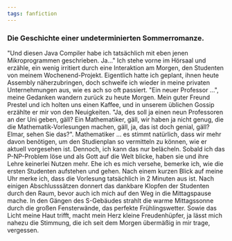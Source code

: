 ```yaml
---
tags: fanfiction
---
```

 
### Die Geschichte einer undeterminierten Sommerromanze.

"Und diesen Java Compiler habe ich tatsächlich mit eben jenen Mikroprogrammen geschrieben. Ja..." 
Ich stehe vorne im Hörsaal und erzähle, ein wenig irritiert durch eine Interaktion am Morgen, den Studenten von meinem Wochenend-Projekt. Eigentlich hatte ich geplant, ihnen heute Assembly näherzubringen, doch schweife ich wieder in meine privaten Unternehmungen aus, wie es ach so oft passiert. 
"Ein neuer Professor …", meine Gedanken wandern zurück zu heute Morgen. Mein guter Freund Prestel und ich holten uns einen Kaffee, und in unserem üblichen Gossip erzählte er mir von den Neuigkeiten. "Ja, des soll ja einen neun Professoren an der Uni geben, gäll? Ein Mathematiker, gäll, wir haben ja nicht genug, die die Mathematik-Vorlesungen machen, gäll, ja, das ist doch genial, gäll? Elmar, sehen Sie das?". Mathematiker … es stimmt natürlich, dass wir mehr davon benötigen, um den Studienplan so vermitteln zu können, wie er aktuell vorgesehen ist. Dennoch, ich kann das nur belächeln. Sobald ich das P-NP-Problem löse und als Gott auf die Welt blicke, haben sie und ihre Lehre keinerlei Nutzen mehr.
Ehe ich es mich versehe, bemerke ich, wie die ersten Studenten aufstehen und gehen. Nach einem kurzen Blick auf meine Uhr merke ich, dass die Vorlesung tatsächlich in 2 Minuten aus ist. Nach einigen Abschlusssätzen donnert das dankbare Klopfen der Studenten durch den Raum, bevor auch ich mich auf den Weg in die Mittagspause mache. In den Gängen des S-Gebäudes strahlt die warme Mittagssonne durch die großen Fensterwände, das perfekte Frühlingswetter. Sowie das Licht meine Haut trifft, macht mein Herz kleine Freudenhüpfer, ja lässt mich nahezu die Stimmung, die ich seit dem Morgen übermäßig in mir trage, vergessen. 